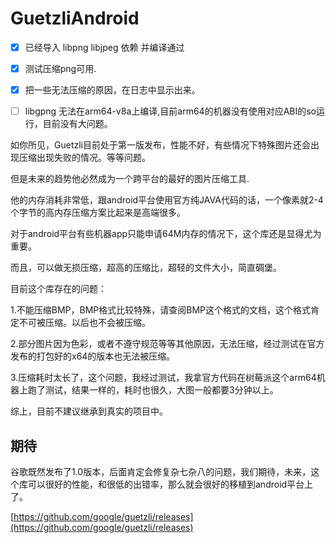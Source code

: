 # GuetzliAndroid


 - [x] 已经导入 libpng libjpeg 依赖  并编译通过
 - [x] 测试压缩png可用.
 - [x] 把一些无法压缩的原因，在日志中显示出来。
 - [ ] libgpng 无法在arm64-v8a上编译,目前arm64的机器没有使用对应ABI的so运行，目前没有大问题。




如你所见，Guetzli目前处于第一版发布，性能不好，有些情况下特殊图片还会出现压缩出现失败的情况。等等问题。

但是未来的趋势他必然成为一个跨平台的最好的图片压缩工具.

他的内存消耗非常低，跟android平台使用官方纯JAVA代码的话，一个像素就2-4个字节的高内存压缩方案比起来是高端很多。

对于android平台有些机器app只能申请64M内存的情况下，这个库还是显得尤为重要。

而且，可以做无损压缩，超高的压缩比，超轻的文件大小，简直碉堡。


目前这个库存在的问题：

1.不能压缩BMP，BMP格式比较特殊，请查阅BMP这个格式的文档，这个格式肯定不可被压缩。以后也不会被压缩。

2.部分图片因为色彩，或者不遵守规范等等其他原因，无法压缩，经过测试在官方发布的打包好的x64的版本也无法被压缩。

3.压缩耗时太长了，这个问题，我经过测试，我拿官方代码在树莓派这个arm64机器上跑了测试，结果一样的，耗时也很久，大图一般都要3分钟以上。


综上，目前不建议继承到真实的项目中。

## 期待
谷歌既然发布了1.0版本，后面肯定会修复杂七杂八的问题，我们期待，未来，这个库可以很好的性能，和很低的出错率，那么就会很好的移植到android平台上了。


[https://github.com/google/guetzli/releases](https://github.com/google/guetzli/releases)